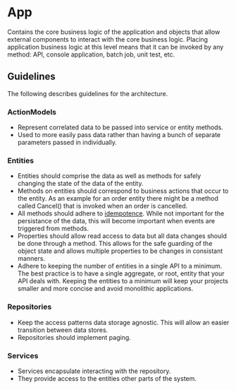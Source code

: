 # App
Contains the core business logic of the application and objects that allow external components to interact with the core business logic. Placing application business logic at this level means that it can be invoked by any method: API, console application, batch job, unit test, etc.

## Guidelines
The following describes guidelines for the architecture.

### ActionModels
* Represent correlated data to be passed into service or entity methods.
* Used to more easily pass data rather than having a bunch of separate parameters passed in individually.

### Entities
* Entities should comprise the data as well as methods for safely changing the state of the data of the entity.
* Methods on entities should correspond to business actions that occur to the entity.  As an example for an order entity there might be a method called Cancel() that is invoked when an order is cancelled.
* All methods should adhere to [idempotence](https://en.wikipedia.org/wiki/Idempotence). While not important for the persistance of the data, this will become important when events are triggered from methods.
* Properties should allow read access to data but all data changes should be done through a method.  This allows for the safe guarding of the object state and allows multiple properties to be changes in consistant manners.
* Adhere to keeping the number of entities in a single API to a minimum.  The best practice is to have a single aggregate, or root, entity that your API deals with. Keeping the entities to a minimum will keep your projects smaller and more concise and avoid monolithic applications.

### Repositories
* Keep the access patterns data storage agnostic. This will allow an easier transition between data stores.
* Repositories should implement paging.

### Services
* Services encapsulate interacting with the repository.
* They provide access to the entities other parts of the system.